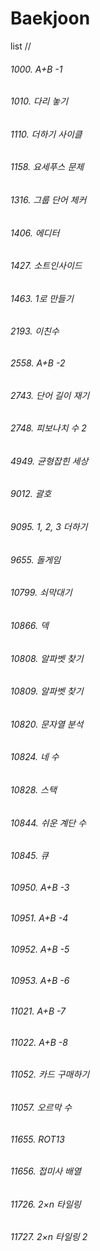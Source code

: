# Baekjoon
list 
//

###### 1000. A+B -1
###### 1010. 다리 놓기
###### 1110. 더하기 사이클
###### 1158. 요세푸스 문제
###### 1316. 그룹 단어 체커
###### 1406. 에디터
###### 1427. 소트인사이드
###### 1463. 1로 만들기
###### 2193. 이친수
###### 2558. A+B -2 
###### 2743. 단어 길이 재기
###### 2748. 피보나치 수 2
###### 4949. 균형잡힌 세상
###### 9012. 괄호
###### 9095. 1, 2, 3 더하기
###### 9655. 돌게임
###### 10799. 쇠막대기
###### 10866. 덱
###### 10808. 알파벳 찾기
###### 10809. 알파벳 찾기
###### 10820. 문자열 분석
###### 10824. 네 수
###### 10828. 스택
###### 10844. 쉬운 계단 수
###### 10845. 큐
###### 10950. A+B -3 
###### 10951. A+B -4
###### 10952. A+B -5
###### 10953. A+B -6
###### 11021. A+B -7 
###### 11022. A+B -8
###### 11052. 카드 구매하기
###### 11057. 오르막 수
###### 11655. ROT13
###### 11656. 접미사 배열
###### 11726. 2×n 타일링
###### 11727. 2×n 타일링 2

